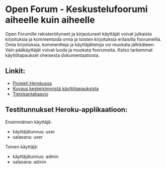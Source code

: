 # Open Forum - Keskustelufoorumi aiheelle kuin aiheelle

Open Forumille rekisteröityneet ja kirjautuneet käyttäjät voivat julkaista kirjoituksia ja kommentoida omia ja toisten kirjoituksia erilaisilla foorumeilla. Omia kirjoituksia, kommentteja ja käyttäjätietoja voi muokata jälkikäteen. Vain pääkäyttäjät voivat luoda ja muokata foorumeita. Katso tarkemmat käyttötapaukset oheisesta dokumentaatiosta.

## Linkit:

* [Projekti Herokussa](http://tsoha-open-forum.herokuapp.com)
* [Kuvaus keskeisimmistä käyttötapauksista](./documentation/usecases.txt)
* [Tietokantakaavio](./documentation/database_schema.JPG)

## Testitunnukset Heroku-applikaatioon:

Ensimmäinen käyttäjä:
* käyttäjätunnus: user
* salasana: user

Toinen käyttäjä:
* käyttäjätunnus: admin
* salasana: admin


